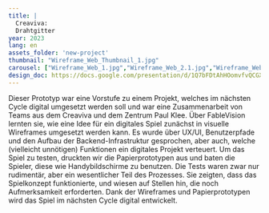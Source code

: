 ```yaml
---
title: |
  Creaviva: 
  Drahtgitter
year: 2023
lang: en
assets_folder: 'new-project'
thumbnail: "Wireframe_Web_Thumbnail_1.jpg"
carousel: ["Wireframe_Web_1.jpg","Wireframe_Web_2.1.jpg","Wireframe_Web_3.jpg","Wireframe_Web_4.jpg","Wireframe_Web_5.jpg","Wireframe_Web_6.jpg","Wireframe_Web_7.jpg"]
design_doc: https://docs.google.com/presentation/d/1Q7bFDtAhHOomvfvQCGXXdd68JcUWrVkvtMmm7KlpLgc/edit?usp=sharing)
---
```


Dieser Prototyp war eine Vorstufe zu einem Projekt, welches im nächsten Cycle digital umgesetzt werden soll und war eine Zusammenarbeit von Teams aus dem Creaviva und dem Zentrum Paul Klee. Über FableVision lernten sie, wie eine Idee für ein digitales Spiel zunächst in visuelle Wireframes umgesetzt werden kann. Es wurde über UX/UI, Benutzerpfade und den Aufbau der Backend-Infrastruktur gesprochen, aber auch, welche (vielleicht unnötigen) Funktionen ein digitales Projekt verteuert. Um das Spiel zu testen, druckten wir die Papierprototypen aus und baten die Spieler, diese wie Handybildschirme zu benutzen. Die Tests waren zwar nur rudimentär, aber ein wesentlicher Teil des Prozesses. Sie zeigten, dass das Spielkonzept funktionierte, und wiesen auf Stellen hin, die noch Aufmerksamkeit erforderten. Dank der Wireframes und Papierprototypen wird das Spiel im nächsten Cycle digital entwickelt. 
